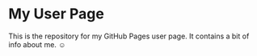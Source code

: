 # My User Page

This is the repository for my GitHub Pages user page. It contains a bit of info about me. ☺️
